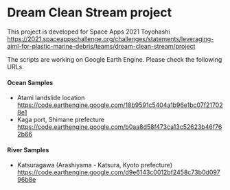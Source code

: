 # Dream Clean Stream project
This project is developed for Space Apps 2021 Toyohashi<br>
https://2021.spaceappschallenge.org/challenges/statements/leveraging-aiml-for-plastic-marine-debris/teams/dream-clean-stream/project

The scripts are working on Google Earth Engine. Please check the following URLs.<br>
#### Ocean Samples
* Atami landslide location <br>
https://code.earthengine.google.com/18b9591c5404a1b96e1bc07f217028e1 <br>
* Kaga port, Shimane prefecture <Br>
https://code.earthengine.google.com/b0aa8d58f473ca13c52623b46f762b66<br>
  
#### River Samples
* Katsuragawa (Arashiyama - Katsura, Kyoto prefecture)<br>
https://code.earthengine.google.com/d9e6143c0012bf2458c73b0d09796b8e <br>
